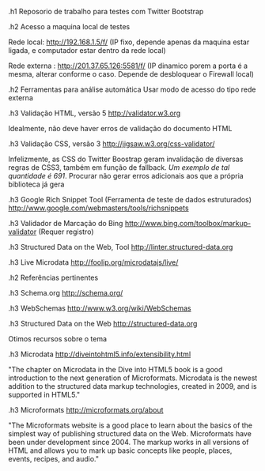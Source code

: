 .h1 Reposorio de trabalho para testes com Twitter Bootstrap

.h2 Acesso a maquina local de testes

Rede local: http://192.168.1.5/f/ (IP fixo, depende apenas da maquina estar ligada, e computador estar dentro da rede local)

Rede externa : http://201.37.65.126:5581/f/ (IP dinamico porem a porta é a mesma, alterar conforme o caso. Depende de desbloquear o Firewall local)

.h2 Ferramentas para análise automática
Usar modo de acesso do tipo rede externa

.h3 Validação HTML, versão 5
http://validator.w3.org

Idealmente, não deve haver erros de validação do documento HTML 

.h3 Validação CSS, versão 3
http://jigsaw.w3.org/css-validator/

Infelizmente, as CSS do Twitter Boostrap geram invalidação de diversas regras de CSS3, também em função de fallback. *Um exemplo de tal quantidade 
é 691*. Procurar não gerar erros adicionais aos que a própria biblioteca já gera

.h3 Google Rich Snippet Tool (Ferramenta de teste de dados estruturados)
http://www.google.com/webmasters/tools/richsnippets

.h3 Validador de Marcação do Bing
http://www.bing.com/toolbox/markup-validator (Requer registro)

.h3 Structured Data on the Web, Tool
http://linter.structured-data.org

.h3 Live Microdata
http://foolip.org/microdatajs/live/

.h2 Referências pertinentes

.h3 Schema.org
http://schema.org/

.h3 WebSchemas
http://www.w3.org/wiki/WebSchemas

.h3 Structured Data on the Web
http://structured-data.org

Otimos recursos sobre o tema

.h3 Microdata
http://diveintohtml5.info/extensibility.html

"The chapter on Microdata in the Dive into HTML5 book is a good introduction to the next generation of Microformats. Microdata is the newest addition to the structured data markup technologies, created in 2009, and is supported in HTML5."

.h3 Microformats
http://microformats.org/about

"The Microformats website is a good place to learn about the basics of the simplest way of publishing structured data on the Web. Microformats have been under development since 2004. The markup works in all versions of HTML and allows you to mark up basic concepts like people, places, events, recipes, and audio."

